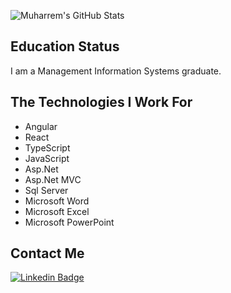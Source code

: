 
![Muharrem's GitHub Stats](https://github-readme-stats.vercel.app/api?username=muharremyalman&show_icons=true)

## Education Status

I am a Management Information Systems graduate.

## The Technologies I Work For
  - Angular
  - React
  - TypeScript
  - JavaScript
  - Asp.Net
  - Asp.Net MVC
  - Sql Server
  - Microsoft Word
  - Microsoft Excel
  - Microsoft PowerPoint

  ## Contact Me 
[![Linkedin Badge](https://img.shields.io/badge/muharremyalman-follow%20on%20linkedin-blue?style=for-the-badge&logo=linkedin)](https://www.linkedin.com/in/muharremyalman/)

